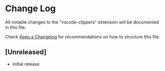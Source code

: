 # Change Log

All notable changes to the "vscode-clippers" extension will be documented in this file.

Check [Keep a Changelog](http://keepachangelog.com/) for recommendations on how to structure this file.

## [Unreleased]

- Initial release
